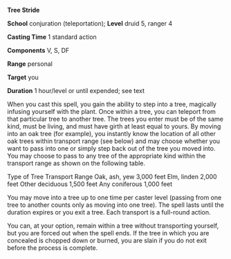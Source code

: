  **Tree Stride**

**School** conjuration (teleportation); **Level** druid 5, ranger 4

**Casting Time** 1 standard action

**Components** V, S, DF

**Range** personal

**Target** you

**Duration** 1 hour/level or until expended; see text

When you cast this spell, you gain the ability to step into a tree, magically infusing yourself with the plant. Once within a tree, you can teleport from that particular tree to another tree. The trees you enter must be of the same kind, must be living, and must have girth at least equal to yours. By moving into an oak tree (for example), you instantly know the location of all other oak trees within transport range (see below) and may choose whether you want to pass into one or simply step back out of the tree you moved into. You may choose to pass to any tree of the appropriate kind within the transport range as shown on the following table.

<thead><tr>
<th>Type of Tree</th>
<th>Transport Range</th>
</tr></thead><tbody>
<tr class="odd">
<td>Oak, ash, yew</td>
<td>3,000 feet</td>
</tr>
<tr class="even">
<td>Elm, linden</td>
<td>2,000 feet</td>
</tr>
<tr class="odd">
<td>Other deciduous</td>
<td>1,500 feet</td>
</tr>
<tr class="even">
<td>Any coniferous</td>
<td>1,000 feet</td>
</tr>
</tbody>

You may move into a tree up to one time per caster level (passing from one tree to another counts only as moving into one tree). The spell lasts until the duration expires or you exit a tree. Each transport is a full-round action.

You can, at your option, remain within a tree without transporting yourself, but you are forced out when the spell ends. If the tree in which you are concealed is chopped down or burned, you are slain if you do not exit before the process is complete.

